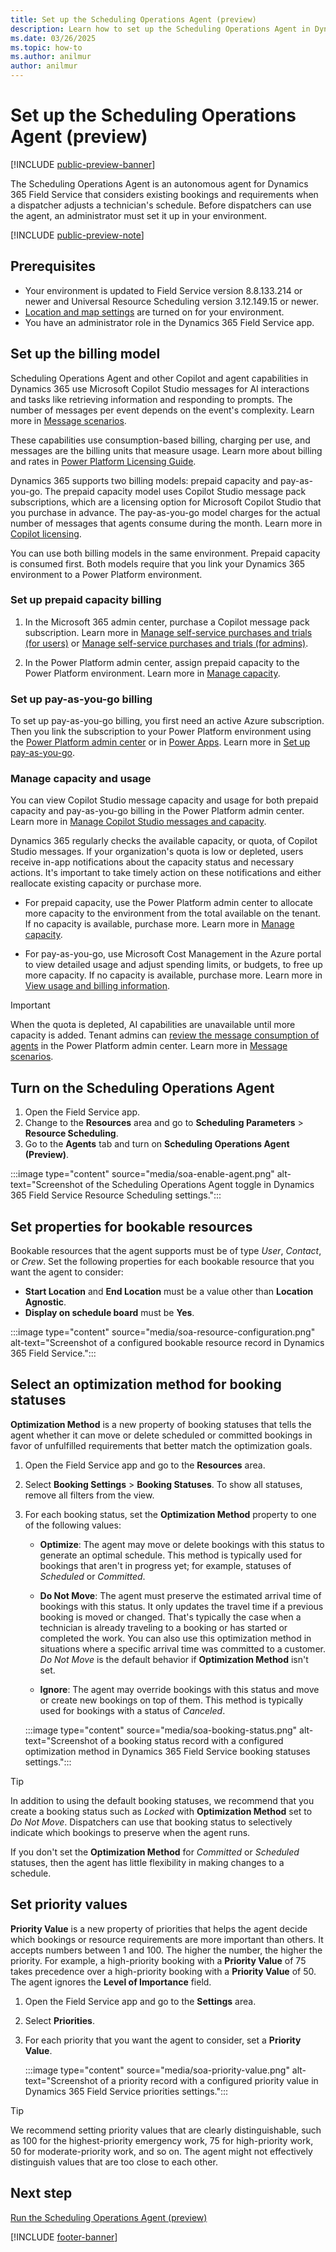 ```yaml
---
title: Set up the Scheduling Operations Agent (preview)
description: Learn how to set up the Scheduling Operations Agent in Dynamics 365 Field Service for your dispatchers.
ms.date: 03/26/2025
ms.topic: how-to
ms.author: anilmur
author: anilmur
---
```


# Set up the Scheduling Operations Agent (preview)

[!INCLUDE [public-preview-banner](../includes/public-preview-banner.md)]

The Scheduling Operations Agent is an autonomous agent for Dynamics 365 Field Service that considers existing bookings and requirements when a dispatcher adjusts a technician's schedule. Before dispatchers can use the agent, an administrator must set it up in your environment.

[!INCLUDE [public-preview-note](../includes/public-preview-note.md)]

## Prerequisites

- Your environment is updated to Field Service version 8.8.133.214 or newer and Universal Resource Scheduling version 3.12.149.15 or newer.
- [Location and map settings](field-service-maps-address-locations.md) are turned on for your environment.
- You have an administrator role in the Dynamics 365 Field Service app.

## Set up the billing model

Scheduling Operations Agent and other Copilot and agent capabilities in Dynamics 365 use Microsoft Copilot Studio messages for AI interactions and tasks like retrieving information and responding to prompts. The number of messages per event depends on the event's complexity. Learn more in [Message scenarios](/microsoft-copilot-studio/requirements-messages-management#message-scenarios).  

These capabilities use consumption-based billing, charging per use, and messages are the billing units that measure usage. Learn more about billing and rates in [Power Platform Licensing Guide](https://go.microsoft.com/fwlink/?LinkId=2085130).

Dynamics 365 supports two billing models: prepaid capacity and pay-as-you-go. The prepaid capacity model uses Copilot Studio message pack subscriptions, which are a licensing option for Microsoft Copilot Studio that you purchase in advance. The pay-as-you-go model charges for the actual number of messages that agents consume during the month. Learn more in [Copilot licensing](/microsoft-copilot-studio/billing-licensing).

You can use both billing models in the same environment. Prepaid capacity is consumed first. Both models require that you link your Dynamics 365 environment to a Power Platform environment.

### Set up prepaid capacity billing

1. In the Microsoft 365 admin center, purchase a Copilot message pack subscription. Learn more in [Manage self-service purchases and trials (for users)](/microsoft-365/commerce/subscriptions/manage-self-service-purchases-users) or [Manage self-service purchases and trials (for admins)](/microsoft-365/commerce/subscriptions/manage-self-service-purchases-admins).

1. In the Power Platform admin center, assign prepaid capacity to the Power Platform environment. Learn more in [Manage capacity](/power-platform/admin/manage-copilot-studio-messages-capacity?tabs=new#manage-capacity).

### Set up pay-as-you-go billing

To set up pay-as-you-go billing, you first need an active Azure subscription. Then you link the subscription to your Power Platform environment using the [Power Platform admin center](https://admin.powerplatform.microsoft.com/) or in [Power Apps](https://make.powerapps.com/). Learn more in [Set up pay-as-you-go](/power-platform/admin/pay-as-you-go-set-up).

### Manage capacity and usage

You can view Copilot Studio message capacity and usage for both prepaid capacity and pay-as-you-go billing in the Power Platform admin center. Learn more in [Manage Copilot Studio messages and capacity](/power-platform/admin/manage-copilot-studio-messages-capacity).

Dynamics 365 regularly checks the available capacity, or quota, of Copilot Studio messages. If your organization's quota is low or depleted, users receive in-app notifications about the capacity status and necessary actions. It's important to take timely action on these notifications and either reallocate existing capacity or purchase more.

- For prepaid capacity, use the Power Platform admin center to allocate more capacity to the environment from the total available on the tenant. If no capacity is available, purchase more. Learn more in [Manage capacity](/power-platform/admin/manage-copilot-studio-messages-capacity#manage-capacity).

- For pay-as-you-go, use Microsoft Cost Management in the Azure portal to view detailed usage and adjust spending limits, or budgets, to free up more capacity. If no capacity is available, purchase more. Learn more in [View usage and billing information](/power-platform/admin/pay-as-you-go-usage-costs).

> [!IMPORTANT]
> When the quota is depleted, AI capabilities are unavailable until more capacity is added. Tenant admins can [review the message consumption of agents](/microsoft-copilot-studio/requirements-messages-management#view-message-consumption) in the Power Platform admin center. Learn more in [Message scenarios](/microsoft-copilot-studio/requirements-messages-management#message-scenarios).

## Turn on the Scheduling Operations Agent

1. Open the Field Service app.
1. Change to the **Resources** area and go to **Scheduling Parameters** > **Resource Scheduling**.
1. Go to the **Agents** tab and turn on **Scheduling Operations Agent (Preview)**.

:::image type="content" source="media/soa-enable-agent.png" alt-text="Screenshot of the Scheduling Operations Agent toggle in Dynamics 365 Field Service Resource Scheduling settings.":::

## Set properties for bookable resources

Bookable resources that the agent supports must be of type *User*, *Contact*, or *Crew*. Set the following properties for each bookable resource that you want the agent to consider:

- **Start Location** and **End Location** must be a value other than **Location Agnostic**.
- **Display on schedule board** must be **Yes**.

:::image type="content" source="media/soa-resource-configuration.png" alt-text="Screenshot of a configured bookable resource record in Dynamics 365 Field Service.":::

## Select an optimization method for booking statuses

**Optimization Method** is a new property of booking statuses that tells the agent whether it can move or delete scheduled or committed bookings in favor of unfulfilled requirements that better match the optimization goals.

1. Open the Field Service app and go to the **Resources** area.

1. Select **Booking Settings** > **Booking Statuses**. To show all statuses, remove all filters from the view.

1. For each booking status, set the **Optimization Method** property to one of the following values:

    - **Optimize**: The agent may move or delete bookings with this status to generate an optimal schedule. This method is typically used for bookings that aren't in progress yet; for example, statuses of *Scheduled* or *Committed*.

    - **Do Not Move**: The agent must preserve the estimated arrival time of bookings with this status. It only updates the travel time if a previous booking is moved or changed. That's typically the case when a technician is already traveling to a booking or has started or completed the work. You can also use this optimization method in situations where a specific arrival time was committed to a customer. *Do Not Move* is the default behavior if **Optimization Method** isn't set.

    - **Ignore**: The agent may override bookings with this status and move or create new bookings on top of them. This method is typically used for bookings with a status of *Canceled*.

    :::image type="content" source="media/soa-booking-status.png" alt-text="Screenshot of a booking status record with a configured optimization method in Dynamics 365 Field Service booking statuses settings.":::

> [!TIP]
> In addition to using the default booking statuses, we recommend that you create a booking status such as *Locked* with **Optimization Method** set to *Do Not Move*. Dispatchers can use that booking status to selectively indicate which bookings to preserve when the agent runs.
>
> If you don't set the **Optimization Method** for *Committed* or *Scheduled* statuses, then the agent has little flexibility in making changes to a schedule.

## Set priority values

**Priority Value** is a new property of priorities that helps the agent decide which bookings or resource requirements are more important than others. It accepts numbers between 1 and 100. The higher the number, the higher the priority. For example, a high-priority booking with a **Priority Value** of 75 takes precedence over a high-priority booking with a **Priority Value** of 50. The agent ignores the **Level of Importance** field.

1. Open the Field Service app and go to the **Settings** area.
2. Select **Priorities**.
3. For each priority that you want the agent to consider, set a **Priority Value**.  

    :::image type="content" source="media/soa-priority-value.png" alt-text="Screenshot of a priority record with a configured priority value in Dynamics 365 Field Service priorities settings.":::

> [!TIP]
> We recommend setting priority values that are clearly distinguishable, such as 100 for the highest-priority emergency work, 75 for high-priority work, 50 for moderate-priority work, and so on. The agent might not effectively distinguish values that are too close to each other.

## Next step

[Run the Scheduling Operations Agent (preview)](soa-run.md)

[!INCLUDE [footer-banner](../includes/footer-banner.md)]
